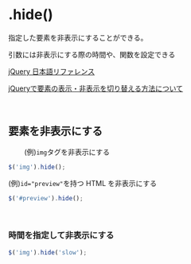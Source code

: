 # .hide()
指定した要素を非表示にすることができる。

引数には非表示にする際の時間や、関数を設定できる
  
[jQuery 日本語リファレンス](https://js.studio-kingdom.com/jquery/effects/hide#5)
  
[jQueryで要素の表示・非表示を切り替える方法について](https://qiita.com/sunnyG/items/faf1821ae09820e30ce8)

<br>

## 要素を非表示にする
　　
(例)`img`タグを非表示にする
```js
$('img').hide();
```

(例)`id="preview"`を持つ HTML を非表示にする
```js
$('#preview').hide();
```

<br>

### 時間を指定して非表示にする

```js
$('img').hide('slow');
```

<br>

